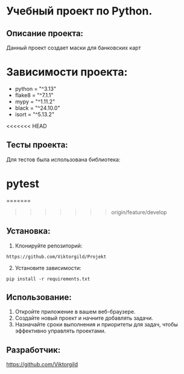 # Учебный проект по Python.

## Описание проекта:
Данный проект создает маски для банковских карт

# Зависимости проекта:

* python = "^3.13"
* flake8 = "^7.1.1"
* mypy = "^1.11.2"
* black = "^24.10.0"
* isort = "^5.13.2"

<<<<<<< HEAD
## Тесты проекта:
Для тестов была использована библиотека: 
# pytest
=======
>>>>>>> origin/feature/develop
## Установка:
1. Клонируйте репозиторий:
```
https://github.com/Viktorgild/Projekt
```
2. Установите зависимости:
```
pip install -r requirements.txt
```
## Использование:
1. Откройте приложение в вашем веб-браузере.
2. Создайте новый проект и начните добавлять задачи.
3. Назначайте сроки выполнения и приоритеты для задач, чтобы эффективно управлять проектами.

## Разработчик:

https://github.com/Viktorgild
